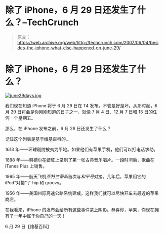 # 除了 iPhone，6 月 29 日还发生了什么？–TechCrunch

> 原文：<https://web.archive.org/web/http://techcrunch.com/2007/06/04/besides-the-iphone-what-else-happened-on-june-29/>

# 除了 iPhone，6 月 29 日还发生了什么？

[![june29days.jpg](img/f265b7102f0ca5d87e96a74e100bce49.png)](https://web.archive.org/web/20210305042119/https://beta.techcrunch.com/wp-content/uploads/2007/06/june29days.jpg "june29days.jpg")

我们现在知道 iPhone 将于 6 月 29 日在 T4 发布。不管是好是坏，从那时起，6 月 29 日将会是你刚刚知道的日子之一，就像 7 月 4 日、12 月 7 日和 13 日的任何一个星期五。

那么，在 iPhone 发布之前，6 月 29 日还发生了什么？

记住这个列表是基于维基百科的…

1613 年——环球剧院被夷为平地。如果他们有苹果手机，他们可以打电话求助。

1888 年——韩德尔在蜡缸上录制了第一张古典音乐唱片。一段时间后，歌曲在 iTunes Plus 上销售。

1995 年——航天飞机*亚特兰蒂斯*首次与*和平号*对接。几年后，苹果用它的 iPod“对接”了 hip 和 groovy。

1956 年——美国州际高速公路系统建成，这样我们就可以尽快开车去最近的苹果商店。

在我看来，iPhone 的发布会给所有这些事件蒙上阴影。恭喜你，苹果，你现在拥有了一年中属于你自己的一天！

6 月 29 日【维基百科】